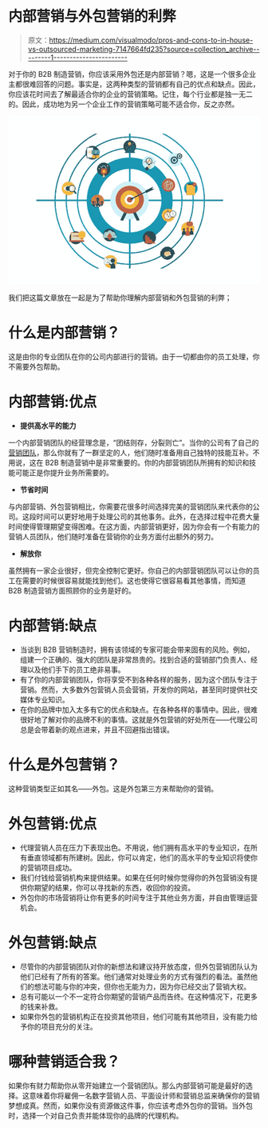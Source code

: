 # 内部营销与外包营销的利弊

> 原文：<https://medium.com/visualmodo/pros-and-cons-to-in-house-vs-outsourced-marketing-7147664fd235?source=collection_archive---------1----------------------->

对于你的 B2B 制造营销，你应该采用外包还是内部营销？嗯，这是一个很多企业主都很难回答的问题。事实是，这两种类型的营销都有自己的优点和缺点。因此，你应该花时间去了解最适合你的企业的营销策略。记住，每个行业都是独一无二的。因此，成功地为另一个企业工作的营销策略可能不适合你，反之亦然。

![](img/c1aa4b17e54e7e1b65b0bd5539d476ec.png)

我们把这篇文章放在一起是为了帮助你理解内部营销和外包营销的利弊；

# 什么是内部营销？

这是由你的专业团队在你的公司内部进行的营销。由于一切都由你的员工处理，你不需要外包帮助。

# 内部营销:优点

*   **提供高水平的能力**

一个内部营销团队的经营理念是，“团结则存，分裂则亡”。当你的公司有了自己的[营销团队](https://visualmodo.com/5-employee-advocacy-strategies/)，那么你就有了一群坚定的人，他们随时准备用自己独特的技能互补。不用说，这在 B2B 制造营销中是非常重要的。你的内部营销团队所拥有的知识和技能可能正是你提升业务所需要的。

*   **节省时间**

与内部营销、外包营销相比，你需要花很多时间选择完美的营销团队来代表你的公司。这段时间可以更好地用于处理公司的其他事务。此外，在选择过程中花费大量时间使得管理期望变得困难。在这方面，内部营销更好，因为你会有一个有能力的营销人员团队，他们随时准备在营销你的业务方面付出额外的努力。

*   **解放你**

虽然拥有一家企业很好，但完全控制它更好。你自己的内部营销团队可以让你的员工在需要的时候很容易就能找到他们。这也使得它很容易看其他事情，而知道 B2B 制造营销方面照顾你的业务是好的。

# 内部营销:缺点

*   当谈到 B2B 营销制造时，拥有该领域的专家可能会带来固有的风险。例如，组建一个正确的、强大的团队是非常昂贵的。找到合适的营销部门负责人、经理以及他们手下的员工绝非易事。
*   有了你的内部营销团队，你将享受不到各种各样的服务，因为这个团队专注于营销。然而，大多数外包营销人员会营销，开发你的网站，甚至同时提供社交媒体专业知识。
*   在你的品牌中加入太多有它的优点和缺点。在各种各样的事情中。因此，很难很好地了解对你的品牌不利的事情。这就是外包营销的好处所在——代理公司总是会带着新的观点进来，并且不回避指出错误。

# 什么是外包营销？

这种营销类型正如其名——外包。这是外包第三方来帮助你的营销。

# 外包营销:优点

*   代理营销人员在压力下表现出色。不用说，他们拥有高水平的专业知识，在所有垂直领域都有所建树。因此，你可以肯定，他们的高水平的专业知识将使你的营销项目成功。
*   我们付钱给营销机构来提供结果。如果在任何时候你觉得你的外包营销没有提供你期望的结果，你可以寻找新的东西，收回你的投资。
*   外包你的市场营销将让你有更多的时间专注于其他业务方面，并自由管理运营机会。

# 外包营销:缺点

*   尽管你的内部营销团队对你的新想法和建议持开放态度，但外包营销团队认为他们已经有了所有的答案。他们通常对处理业务的方式有强烈的看法。虽然他们的想法可能与你的冲突，但你也无能为力，因为你已经交出了营销大权。
*   总有可能以一个不一定符合你期望的营销产品而告终。在这种情况下，花更多的钱来补救。
*   如果你外包的营销机构正在投资其他项目，他们可能有其他项目，没有能力给予你的项目充分的关注。

# 哪种营销适合我？

如果你有财力帮助你从零开始建立一个营销团队。那么内部营销可能是最好的选择。这意味着你将雇佣一名数字营销人员、平面设计师和营销总监来确保你的营销梦想成真。然而，如果你没有资源做这件事，你应该考虑外包你的营销。当外包时，选择一个对自己负责并能体现你的品牌的代理机构。